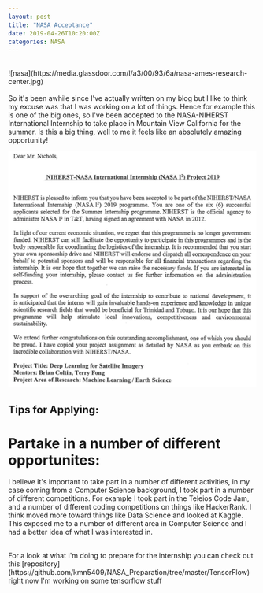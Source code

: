 ```yaml
---
layout: post
title: "NASA Acceptance"
date: 2019-04-26T10:20:00Z
categories: NASA
---
```

<br>
![nasa](https://media.glassdoor.com/l/a3/00/93/6a/nasa-ames-research-center.jpg)<br><br>
So it's been awhile since I've actually written on my blog but I like to think my excuse was that I was working on a lot of things. Hence for example this is one of the big ones, so I've been accepted to the NASA-NIHERST International Internship to take place in Mountain View California for the summer. Is this a big thing, well to me it feels like an absolutely amazing opportunity!

![acceptance_letter](https://raw.githubusercontent.com/kmn5409/keanu-nichols/master/images/Acceptance_Letter.png)

## Tips for Applying:
# Partake in a number of different opportunites:
I believe it's important to take part in a number of different activities, in my case coming from a Computer Science background, I took part in a number of different competitions. For example I took part in the Teleios Code Jam, and a number of different coding competitions on things like HackerRank. I think moved more toward things like Data Science and looked at Kaggle. This exposed me to a number of different area in Computer Science and I had a better idea of what I was interested in.

<br>
For a look at what I'm doing to prepare for the internship
you can check out this [repository](https://github.com/kmn5409/NASA_Preparation/tree/master/TensorFlow) right now I'm working on 
some tensorflow stuff







